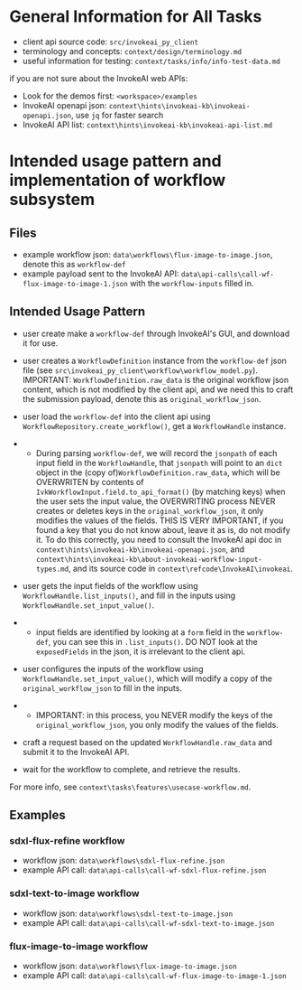 # General Information for All Tasks

- client api source code: `src/invokeai_py_client`
- terminology and concepts: `context/design/terminology.md`
- useful information for testing: `context/tasks/info/info-test-data.md`

if you are not sure about the InvokeAI web APIs:
- Look for the demos first: `<workspace>/examples`
- InvokeAI openapi json: `context\hints\invokeai-kb\invokeai-openapi.json`, use `jq` for faster search
- InvokeAI API list: `context\hints\invokeai-kb\invokeai-api-list.md`

# Intended usage pattern and implementation of workflow subsystem

## Files
- example workflow json: `data\workflows\flux-image-to-image.json`, denote this as `workflow-def`
- example payload sent to the InvokeAI API: `data\api-calls\call-wf-flux-image-to-image-1.json` with the `workflow-inputs` filled in.

## Intended Usage Pattern

- user create make a `workflow-def` through InvokeAI's GUI, and download it for use.
- user creates a `WorkflowDefinition` instance from the `workflow-def` json file (see `src\invokeai_py_client\workflow\workflow_model.py`). IMPORTANT: `WorkflowDefinition.raw_data` is the original workflow json content, which is not modified by the client api, and we need this to craft the submission payload, denote this as `original_workflow_json`. 
  
- user load the `workflow-def` into the client api using `WorkflowRepository.create_workflow()`, get a `WorkflowHandle` instance. 
- - During parsing `workflow-def`, we will record the `jsonpath` of each input field in the `WorkflowHandle`, that `jsonpath` will point to an `dict` object in the (copy of)`WorkflowDefinition.raw_data`, which will be OVERWRITEN by contents of `IvkWorkflowInput.field.to_api_format()` (by matching keys) when the user sets the input value, the OVERWRITING process NEVER creates or deletes keys in the `original_workflow_json`, it only modifies the values of the fields. THIS IS VERY IMPORTANT, if you found a key that you do not know about, leave it as is, do not modify it. To do this correctly, you need to consult the InvokeAI api doc in `context\hints\invokeai-kb\invokeai-openapi.json`, and `context\hints\invokeai-kb\about-invokeai-workflow-input-types.md`, and its source code in `context\refcode\InvokeAI\invokeai`.

- user gets the input fields of the workflow using `WorkflowHandle.list_inputs()`, and fill in the inputs using `WorkflowHandle.set_input_value()`.
- - input fields are identified by looking at a `form` field in the `workflow-def`, you can see this in `.list_inputs()`. DO NOT look at the `exposedFields` in the json, it is irrelevant to the client api.

- user configures the inputs of the workflow using `WorkflowHandle.set_input_value()`, which will modify a copy of the `original_workflow_json` to fill in the inputs.
- - IMPORTANT: in this process, you NEVER modify the keys of the `original_workflow_json`, you only modify the values of the fields.

- craft a request based on the updated `WorkflowHandle.raw_data` and submit it to the InvokeAI API.

- wait for the workflow to complete, and retrieve the results.

For more info, see `context\tasks\features\usecase-workflow.md`.

## Examples

### sdxl-flux-refine workflow
- workflow json: `data\workflows\sdxl-flux-refine.json`
- example API call: `data\api-calls\call-wf-sdxl-flux-refine.json`

### sdxl-text-to-image workflow
- workflow json: `data\workflows\sdxl-text-to-image.json`
- example API call: `data\api-calls\call-wf-sdxl-text-to-image.json`

### flux-image-to-image workflow
- workflow json: `data\workflows\flux-image-to-image.json`
- example API call: `data\api-calls\call-wf-flux-image-to-image-1.json`